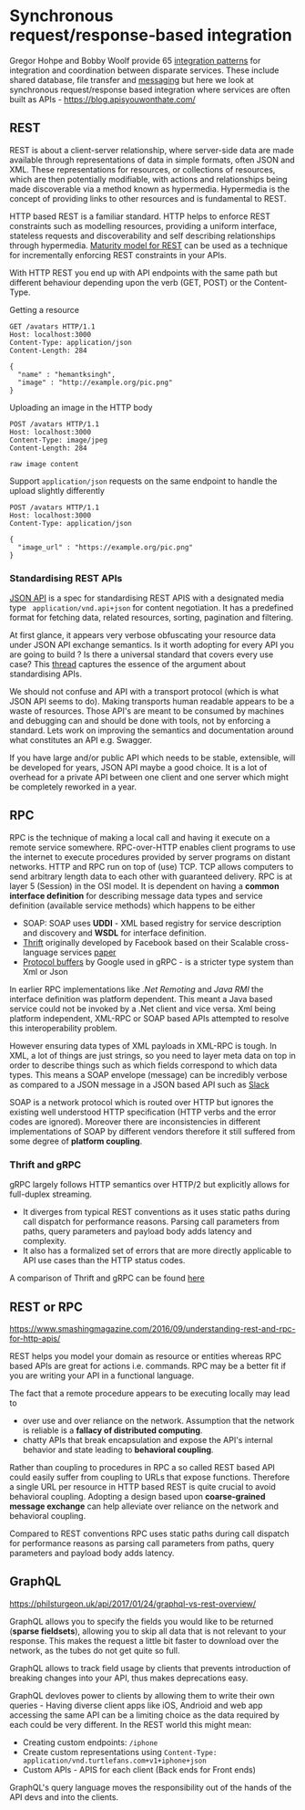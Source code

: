 # Synchronous request/response‑based integration

Gregor Hohpe and Bobby Woolf provide 65 [integration patterns](http://www.enterpriseintegrationpatterns.com/patterns/messaging/) for integration and coordination between disparate services. These include shared database, file transfer and [messaging](http://www.enterpriseintegrationpatterns.com/patterns/messaging/toc.html) but here we look at synchronous request/response based integration where services are often built as APIs - https://blog.apisyouwonthate.com/

## REST

REST is about a client-server relationship, where server-side data are made available through representations of data in simple formats, often JSON and XML. These representations for resources, or collections of resources, which are then potentially modifiable, with actions and relationships being made discoverable via a method known as hypermedia. Hypermedia is the concept of providing links to other resources and is fundamental to REST.

HTTP based REST is a familiar standard. HTTP helps to enforce REST constraints such as modelling resources, providing a uniform interface, stateless requests and discoverability and self describing relationships through hypermedia. [Maturity model for REST](https://martinfowler.com/articles/richardsonMaturityModel.html) can be used as a technique for incrementally enforcing REST constraints in your APIs.

With HTTP REST you end up with API endpoints with the same path but different behaviour depending upon the verb (GET, POST) or the Content-Type.

Getting a resource

```
GET /avatars HTTP/1.1
Host: localhost:3000
Content-Type: application/json
Content-Length: 284

{
  "name" : "hemantksingh",
  "image" : "http://example.org/pic.png"
}
```

Uploading an image in the HTTP body

```
POST /avatars HTTP/1.1
Host: localhost:3000
Content-Type: image/jpeg
Content-Length: 284

raw image content
```

Support `application/json` requests on the same endpoint to handle the upload slightly differently

```
POST /avatars HTTP/1.1
Host: localhost:3000
Content-Type: application/json

{
  "image_url" : "https://example.org/pic.png"
}
```

### Standardising REST APIs

[JSON API](http://jsonapi.org/) is a spec for standardising REST APIS with a designated media type ` application/vnd.api+json` for content negotiation. It has a predefined format for fetching data, related resources, sorting, pagination and filtering.

At first glance, it appears very verbose obfuscating your resource data under JSON API exchange semantics. Is it worth adopting for every API you are going to build ? Is there a universal standard that covers every use case? This [thread](https://news.ycombinator.com/item?id=9280058) captures the essence of the argument about standardising APIs.

We should not confuse and API with a transport protocol (which is what JSON API seems to do). Making transports human readable appears to be a waste of resources. Those API's are meant to be consumed by machines and debugging can and should be done with tools, not by enforcing a standard. Lets work on improving the semantics and documentation around what constitutes an API e.g. Swagger.

If you have large and/or public API which needs to be stable, extensible, will be developed for years, JSON API maybe a good choice. It is a lot of overhead for a private API between one client and one server which might be completely reworked in a year.

## RPC

RPC is the technique of making a local call and having it execute on a remote service somewhere. RPC-over-HTTP enables client programs to use the internet to execute procedures provided by server programs on distant networks. HTTP and RPC run on top of (use) TCP. TCP allows computers to send arbitrary length data to each other with guaranteed delivery. RPC is at layer 5 (Session) in the OSI model. It is dependent on having a **common interface definition** for describing message data types and service definition (available service methods) which happens to be either

* SOAP: SOAP uses **UDDI** - XML based registry for service description and discovery and **WSDL** for interface definition.
* [Thrift](https://thrift.apache.org/) originally developed by Facebook based on their Scalable cross-language services  [paper](https://thrift.apache.org/static/files/thrift-20070401.pdf)
* [Protocol buffers](https://developers.google.com/protocol-buffers/docs/overview) by Google used in gRPC - is a stricter type system than Xml or Json

In earlier RPC implementations like *.Net Remoting* and *Java RMI* the interface definition was platform dependent. This meant a Java based service could not be invoked by a .Net client and vice versa. Xml being platform independent, XML-RPC or SOAP based APIs attempted to resolve this interoperability problem.

However ensuring data types of XML payloads in XML-RPC is tough. In XML, a lot of things are just strings, so you need to layer meta data on top in order to describe things such as which fields correspond to which data types. This means a SOAP envelope (message) can be incredibly verbose as compared to a JSON message in a JSON based API such as [Slack](https://api.slack.com/web)

SOAP is a network protocol which is routed over HTTP but ignores the existing well understood HTTP specification (HTTP verbs and the error codes are ignored). Moreover there are inconsistencies in different implementations of SOAP by different vendors therefore it still suffered from some degree of **platform coupling**.

### Thrift and gRPC

gRPC largely follows HTTP semantics over HTTP/2 but explicitly allows for full-duplex streaming.

* It diverges from typical REST conventions as it uses static paths during call dispatch for performance reasons. Parsing call parameters from paths, query parameters and payload body adds latency and complexity.
* It also has a formalized set of errors that are more directly applicable to API use cases than the HTTP status codes.

A comparison of Thrift and gRPC can be found [here](https://groups.google.com/forum/#!msg/grpc-io/JeGybvbz8nc/wpqQdAfuBwAJ)

## REST or RPC

https://www.smashingmagazine.com/2016/09/understanding-rest-and-rpc-for-http-apis/

REST helps you model your domain as resource or entities whereas RPC based APIs are great for actions i.e. commands. RPC may be a better fit if you are writing your API in a functional language.

The fact that a remote procedure appears to be executing locally may lead to

* over use and over reliance on the network. Assumption that the network is reliable is a **fallacy of distributed computing**.
* chatty APIs that break encapsulation and expose the API's internal behavior and state leading to **behavioral coupling**.

Rather than coupling to procedures in RPC a so called REST based API could easily suffer from coupling to URLs that expose functions. Therefore a single URL per resource in HTTP based REST is quite crucial to avoid behavioral coupling. Adopting a design based upon **coarse-grained message exchange** can help alleviate over reliance on the network and behavioral coupling.

Compared to REST conventions RPC uses static paths during call dispatch for performance reasons as parsing call parameters from paths, query parameters and payload body adds latency.

## GraphQL

https://philsturgeon.uk/api/2017/01/24/graphql-vs-rest-overview/

GraphQL allows you to specify the fields you would like to be returned (**sparse fieldsets**), allowing you to skip all data that is not relevant to your response. This makes the request a little bit faster to download over the network, as the tubes do not get quite so full.

GraphQL allows to track field usage by clients that prevents introduction of breaking changes into your API, thus makes deprecations easy.

GraphQL devloves power to clients by allowing them to write their own queries - Having diverse client apps like iOS, Andrioid and web app accessing the same API can be a limiting choice as the data required by each could be very different. In the REST world this might mean:

* Creating custom endpoints: `/iphone`
* Create custom representations using `Content-Type: application/vnd.turtlefans.com+v1+iphone+json`
* Custom APIs - APIS for each client (Back ends for Front ends)

GraphQL's query language moves the responsibility out of the hands of the API devs and into the clients.